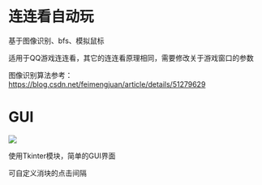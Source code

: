 # 连连看自动玩

基于图像识别、bfs、模拟鼠标

适用于QQ游戏连连看，其它的连连看原理相同，需要修改关于游戏窗口的参数

图像识别算法参考：https://blog.csdn.net/feimengjuan/article/details/51279629

# GUI

![](https://cdn.jsdelivr.net/gh/Naccl/LinkGame-AutoPlay/test.gif)

使用Tkinter模块，简单的GUI界面

可自定义消块的点击间隔

